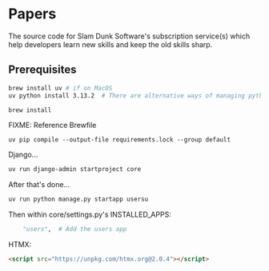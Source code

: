 # Papers

The source code for Slam Dunk Software's subscription service(s) which help developers learn new skills and keep the old skills sharp.

## Prerequisites
```sh
brew install uv # if on MacOS
uv python install 3.13.2  # There are alternative ways of managing python versions -- see here https://docs.astral.sh/uv/guides/install-python/

brew install 
```
FIXME: Reference Brewfile

`uv pip compile --output-file requirements.lock --group default`



Django...
```bash
uv run django-admin startproject core
```

After that's done...
```bash
uv run python manage.py startapp usersu
```

Then within core/settings.py's INSTALLED_APPS:
```python
    "users",  # Add the users app
```


HTMX:
```html
<script src="https://unpkg.com/htmx.org@2.0.4"></script>
```

